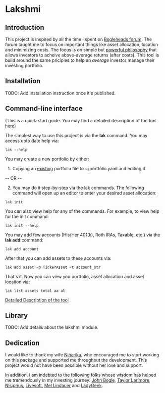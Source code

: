 # Lakshmi

## Introduction
This project is inspired by all the time I spent on
[Bogleheads forum](bogleheads.org). The forum taught me to focus on important
things like asset allocation, location and minimizing costs. The focus is on
simple but [powerful philosophy](https://www.bogleheads.org/wiki/Bogleheads%C2%AE_investment_philosophy)
that allows investors to acheive above-average
returns (after costs). This tool is build around the same priciples to help
an _average_ investor manage their investing portfolio.

## Installation

TODO: Add installation instruction once it's published.

## Command-line interface

(This is a quick-start guide. You may find a detailed description of
the tool [here](add_link))

The simplest way to use this project is via the **lak** command. You may
access upto date help via:

```
lak --help
```

You may create a new portfolio by either:
1. Copying an [existing](TODO) portfolio file to ~/portfolio.yaml and editing
it.

-- OR --

2. You may do it step-by-step via the lak commands. The following command will
open up an editor to enter your desired asset allocation:
```
lak init
```

You can also view help for any of the commands. For example, to view help for
the init command:
```
lak init --help
```

You may add few accounts (His/Her 401(k), Roth IRAs, Taxable, etc.) via
the **lak add** command:
```
lak add account
```
After that you can add assets to these accounts via:
```
lak add asset -p TickerAsset -t account_str 
```

That's it. Now you can view you portfolio, asset allocation and asset location via:
```
lak list assets total aa al
```

[Detailed Description of the tool](todo)

## Library

TODO: Add details about the lakshmi module.

## Dedication

I would like to thank my wife [Niharika](http://niharika.org), who encouraged me to
start working on this package and supported me throughout the development.
This project would not have been possible without her love and support.

In addition, I am indebted to the following folks whose wisdom has helped me
tremendously in my investing journey:
[John Bogle](https://en.wikipedia.org/wiki/John_C._Bogle),
[Taylor Larimore](https://www.bogleheads.org/wiki/Taylor_Larimore),
[Nisiprius](https://www.bogleheads.org/forum/viewtopic.php?t=242756),
[Livesoft](https://www.bogleheads.org/forum/viewtopic.php?t=237269),
[Mel Lindauer](https://www.bogleheads.org/wiki/Mel_Lindauer) and
[LadyGeek](https://www.bogleheads.org/blog/2018/12/04/interview-with-ladygeek-bogleheads-site-administrator/).

